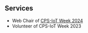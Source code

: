 ## Services
- Web Chair of <a href="https://cps-iot-week2024.ie.cuhk.edu.hk/" target="_blank">CPS-IoT Week 2024</a>
- Volunteer of CPS-IoT Week 2023